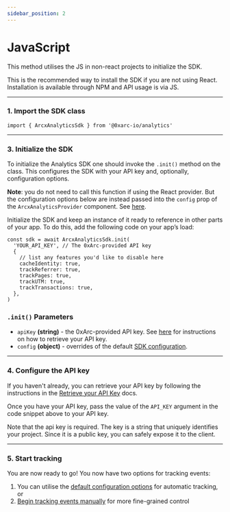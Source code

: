 ```yaml
---
sidebar_position: 2
---
```


# JavaScript

This method utilises the JS in non-react projects to initialize the SDK.

This is the recommended way to install the SDK if you are not using React. Installation is available through NPM and API usage is via JS.

---

### 1. Import the SDK class

```tsx
import { ArcxAnalyticsSdk } from '@0xarc-io/analytics'
```

---

### 3. Initialize the SDK

To initialize the Analytics SDK one should invoke the `.init()` method on the class. This configures the SDK with your API key and, optionally, configuration options.

**Note**: you do not need to call this function if using the React provider. But the configuration options below are instead passed into the `config` prop of the `ArcxAnalyticsProvider` component. See [here](/tracking/automatic#configuration-options).

Initialize the SDK and keep an instance of it ready to reference in other parts of your app. To do this, add the following code on your app’s load:

```tsx
const sdk = await ArcxAnalyticsSdk.init(
  'YOUR_API_KEY', // The 0xArc-provided API key
  {
    // list any features you'd like to disable here
    cacheIdentity: true,
    trackReferrer: true,
    trackPages: true,
    trackUTM: true,
    trackTransactions: true,
  },
)
```

### `.init()` Parameters

- `apiKey` **(string)** - the 0xArc-provided API key. See [here](/retrieve-api-key) for instructions on how to retrieve your API key.
- `config` **(object)** - overrides of the default [SDK configuration](/tracking/automatic#configuration-options).

---

### 4. Configure the API key

If you haven't already, you can retrieve your API key by following the instructions in the [Retrieve your API Key](/retrieve-api-key) docs.

Once you have your API key, pass the value of the `API_KEY` argument in the code snippet above to your API key.

Note that the api key is required. The key is a string that uniquely identifies your project. Since it is a public key, you can safely expose it to the client.

---

### 5. Start tracking

You are now ready to go! You now have two options for tracking events:

1. You can utilise the [default configuration options](/tracking/automatic) for automatic tracking, or
2. [Begin tracking events manually](/category/manual-tracking) for more fine-grained control
